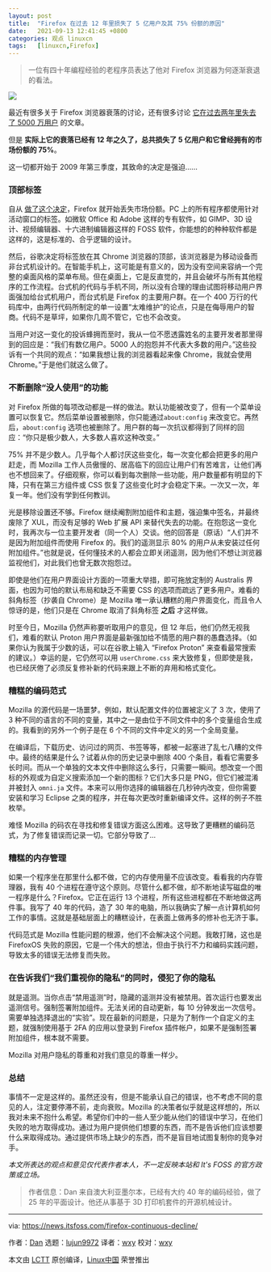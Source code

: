 ```yaml
---
layout: post
title:	"Firefox 在过去 12 年里损失了 5 亿用户及其 75% 份额的原因"
date:	2021-09-13 12:41:45 +0800 
categories:	观点 linuxcn 
tags:	[linuxcn,Firefox]
---
```




> 
> 一位有四十年编程经验的老程序员表达了他对 Firefox 浏览器为何逐渐衰退的看法。
> 
> 
> 


![](/Asserts/Images//attachment/album/202109/13/124146xp91r9zxbizqt9t1.png)


最近有很多关于 Firefox 浏览器衰落的讨论，还有很多讨论 [它在过去两年里失去了 5000 万用户](https://news.itsfoss.com/firefox-decline/) 的文章。


但是 **实际上它的衰落已经有 12 年之久了，总共损失了 5 亿用户和它曾经拥有的市场份额的 75%**。


这一切都开始于 2009 年第三季度，其致命的决定是强迫……


### 顶部标签


自从 [做了这个决定](https://www.wired.com/2009/07/mozilla-considers-copying-chrome-for-firefox-4dot0/)，Firefox 就开始丢失市场份额。PC 上的所有程序都使用针对活动窗口的标签。如微软 Office 和 Adobe 这样的专有软件，如 GIMP、3D 设计、视频编辑器、十六进制编辑器这样的 FOSS 软件，你能想的的种种软件都是这样的，这是标准的、合乎逻辑的设计。


然后，谷歌决定将标签放在其 Chrome 浏览器的顶部，该浏览器是为移动设备而非台式机设计的。在智能手机上，这可能是有意义的，因为没有空间来容纳一个完整的桌面风格的菜单布局。但在桌面上，它是反直觉的，并且会破坏与所有其他程序的工作流程。台式机的代码与手机不同，所以没有合理的理由试图将移动用户界面强加给台式机用户，而台式机是 Firefox 的主要用户群。在一个 400 万行的代码库中，由两行代码所制定的单一设置“太难维护”的论点，只是在侮辱用户的智商。代码不是草坪，如果你几周不管它，它也不会改变。


当用户对这一变化的投诉蜂拥而至时，我从一位不愿透露姓名的主要开发者那里得到的回应是：“我们有数亿用户。5000 人的抱怨并不代表大多数的用户。”这些投诉有一个共同的观点：“如果我想让我的浏览器看起来像 Chrome，我就会使用 Chrome。”于是他们就这么做了。


### 不断删除“没人使用”的功能


对 Firefox 所做的每项改动都是一样的做法。默认功能被改变了，但有一个菜单设置可以恢复它。然后菜单设置被删除，你只能通过`about:config` 来改变它。再然后，`about:config` 选项也被删除了。用户群的每一次抗议都得到了同样的回应：“你只是极少数人，大多数人喜欢这种改变。”


75% 并不是少数人。几乎每个人都讨厌这些变化，每一次变化都会把更多的用户赶走，而 Mozilla 工作人员傲慢的、居高临下的回应让用户们有苦难言，让他们再也不想回来了。仔细观察，你可以看到每次删除一些功能，用户数量都有明显的下降，只有在第三方组件或 CSS 恢复了这些变化时才会稳定下来。一次又一次，年复一年。他们没有学到任何教训。


光是移除设置还不够。Firefox 继续阉割附加组件和主题，强迫集中签名，并最终废除了 XUL，而没有足够的 Web 扩展 API 来替代失去的功能。在抱怨这一变化时，我再次与一位主要开发者（同一个人）交谈。他的回答是（原话）“人们并不是因为附加组件而使用 Firefox 的。我们的遥测显示 80% 的用户从未安装过任何附加组件。”也就是说，任何懂技术的人都会立即关闭遥测，因为他们不想让浏览器监视他们，对此我们也曾无数次抱怨过。


即使是他们在用户界面设计方面的一项重大举措，即可拖放定制的 Australis 界面，也因为可怕的默认布局和缺乏不需要 CSS 的选项而疏远了更多用户。难看的斜角标签（抄袭自 Chrome）是 Mozilla 唯一承认糟糕的用户界面变化，而且令人惊讶的是，他们只是在 Chrome 取消了斜角标签 **之后** 才这样做。


时至今日，Mozilla 仍然声称要听取用户的意见，但 12 年后，他们仍然无视我们，难看的默认 Proton 用户界面是最新强加给不情愿的用户群的愚蠢选择。（如果你认为我属于少数的话，可以在谷歌上输入 “Firefox Proton” 来查看最常搜索的建议。）幸运的是，它仍然可以用 `userChrome.css` 来大致修复，但即使是我，也已经厌倦了必须反复修补新的代码来跟上不断的弃用和格式变化。


### 糟糕的编码范式


Mozilla 的源代码是一场噩梦。例如，默认配置文件的位置被定义了 3 次，使用了 3 种不同的语言的不同的变量，其中之一是由位于不同文件中的多个变量组合生成的。我看到的另外一个例子是在 6 个不同的文件中定义的另一个全局变量。


在编译后，下载历史、访问过的网页、书签等等，都被一起塞进了乱七八糟的文件中。最终的结果是什么？试着从你的历史记录中删除 400 个条目，看看它需要多长时间。而从一个单独的文本文件中删除这么多行，只需要一瞬间。想改变一个图标的外观或为自定义搜索添加一个新的图标？它们大多只是 PNG，但它们被混淆并被封入 `omni.ja` 文件。本来可以用你选择的编辑器在几秒钟内改变，但你需要安装和学习 Eclipse 之类的程序，并在每次更改时重新编译文件。这样的例子不胜枚举。


难怪 Mozilla 的码农在寻找和修复错误方面这么困难。这导致了更糟糕的编码范式，为了修复错误而记录一切。它部分导致了...


### 糟糕的内存管理


如果一个程序坐在那里什么都不做，它的内存使用量不应该改变。看看我的内存管理器，我有 40 个进程在遵守这个原则。尽管什么都不做，却不断地读写磁盘的唯一程序是什么？Firefox。它正在运行 13 个进程，所有这些进程都在不断地做这两件事。我写了 40 年的代码，造了 30 年的电脑，所以我确实了解一点计算机如何工作的事情。这就是基础层面上的糟糕设计，在表面上做再多的修补也无济于事。


代码范式是 Mozilla 性能问题的根源，他们不会解决这个问题。我敢打赌，这也是 FirefoxOS 失败的原因，它是一个伟大的想法，但由于执行不力和编码实践问题，导致太多的错误无法修复而失败。


### 在告诉我们“我们重视你的隐私”的同时，侵犯了你的隐私


就是遥测。当你点击“禁用遥测”时，隐藏的遥测并没有被禁用。首次运行也要发出遥测信号。强制签署附加组件。无法关闭的自动更新，每 10 分钟发出一次信号。需要单独选择退出的“实验”。现在最新的问题是，只是为了制作一个自定义的主题，就强制使用基于 2FA 的应用以登录到 Firefox 插件帐户，如果不是强制签署附加组件，根本就不需要。


Mozilla 对用户隐私的尊重和对我们意见的尊重一样少。


### 总结


事情不一定是这样的。虽然还没有，但是不能承认自己的错误，也不考虑不同的意见的人，注定要停滞不前，走向衰败。Mozilla 的决策者似乎就是这样想的，所以我对未来不抱什么希望。希望你们中的一些人至少能从他们的错误中学习，在他们失败的地方取得成功。通过为用户提供他们想要的东西，而不是告诉他们应该想要什么来取得成功。通过提供市场上缺少的东西，而不是盲目地试图复制你的竞争对手。


*本文所表达的观点和意见仅代表作者本人，不一定反映本站和 It's FOSS 的官方政策或立场。*



> 
> 作者信息：Dan 来自澳大利亚墨尔本，已经有大约 40 年的编码经验，做了 25 年的平面设计。他还从事基于 3D 打印机套件的开源机械设计。
> 
> 
> 




---


via: <https://news.itsfoss.com/firefox-continuous-decline/>


作者：[Dan](https://news.itsfoss.com/author/team/) 选题：[lujun9972](https://github.com/lujun9972) 译者：[wxy](https://github.com/wxy) 校对：[wxy](https://github.com/wxy)


本文由 [LCTT](https://github.com/LCTT/TranslateProject) 原创编译，[Linux中国](https://linux.cn/) 荣誉推出
